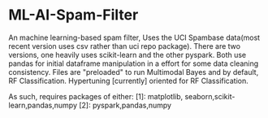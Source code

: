 # ML-AI-Spam-Filter
An machine learning-based spam filter, Uses the UCI Spambase data(most recent version uses csv rather than uci repo package). There are two versions, one heavily uses scikit-learn and the other pyspark. Both use pandas for initial dataframe manipulation in a effort for some data cleaning consistency. Files are "preloaded" to run Multimodal Bayes and by default, RF Classification. Hypertuning [currently] oriented for RF Classification.

As such, requires packages of either:
[1]: matplotlib, seaborn,scikit-learn,pandas,numpy
[2]: pyspark,pandas,numpy


